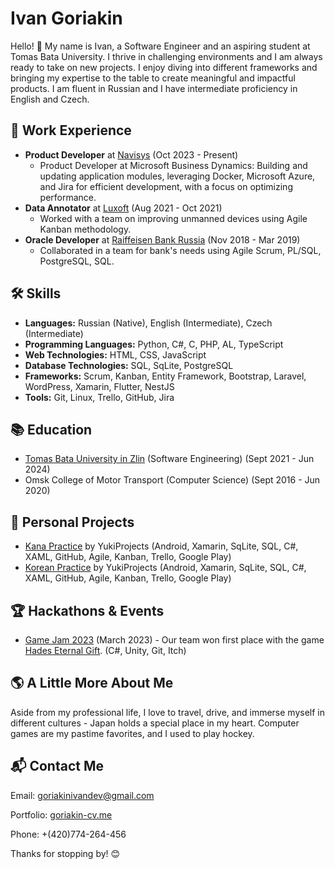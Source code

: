 <!DOCTYPE html>
<html>
<body>
    <h1>Ivan Goriakin</h1>
    <p>Hello! 👋 My name is Ivan, a Software Engineer and an aspiring student at Tomas Bata University. I thrive in challenging environments and I am always ready to take on new projects. I enjoy diving into different frameworks and bringing my expertise to the table to create meaningful and impactful products. I am fluent in Russian and I have intermediate proficiency in English and Czech.</p>
    <h2>🔭 Work Experience</h2>
    <ul>
        <li><b>Product Developer</b> at <a href="https://www.navisys.cz">Navisys</a> (Oct 2023 - Present)
            <ul>
                <li>Product Developer at Microsoft Business Dynamics: Building and updating application modules, leveraging Docker, Microsoft Azure, and Jira for efficient development, with a focus on optimizing performance.</li>
            </ul>
        </li>
        <li><b>Data Annotator</b> at <a href="https://www.luxoft.com">Luxoft</a> (Aug 2021 - Oct 2021)
            <ul>
                <li>Worked with a team on improving unmanned devices using Agile Kanban methodology.</li>
            </ul>
        </li>
        <li><b>Oracle Developer</b> at <a href="https://www.raiffeisen.ru/en/">Raiffeisen Bank Russia</a> (Nov 2018 - Mar 2019)
            <ul>
                <li>Collaborated in a team for bank's needs using Agile Scrum, PL/SQL, PostgreSQL, SQL.</li>
            </ul>
        </li>
    </ul>
    <h2>🛠️ Skills</h2>
      <ul>
        <li><strong>Languages:</strong> Russian (Native), English (Intermediate), Czech (Intermediate)</li>
        <li><strong>Programming Languages:</strong> Python, C#, C, PHP, AL, TypeScript</li>
        <li><strong>Web Technologies:</strong> HTML, CSS, JavaScript</li>
        <li><strong>Database Technologies:</strong> SQL, SqLite, PostgreSQL</li>
        <li><strong>Frameworks:</strong> Scrum, Kanban, Entity Framework, Bootstrap, Laravel, WordPress, Xamarin, Flutter, NestJS</li>
        <li><strong>Tools:</strong> Git, Linux, Trello, GitHub, Jira</li>
      </ul>
    <h2>📚 Education</h2>
    <ul>
        <li><a href="https://www.utb.cz/en/">Tomas Bata University in Zlin</a> (Software Engineering) (Sept 2021 - Jun 2024)</li>
        <li>Omsk College of Motor Transport (Computer Science) (Sept 2016 - Jun 2020)</li>
    </ul>
    <h2>🚀 Personal Projects</h2>
    <ul>
        <li><a href="https://play.google.com/store/apps/details?id=com.yukiprojects.kanapractices">Kana Practice</a> by YukiProjects (Android, Xamarin, SqLite, SQL, C#, XAML, GitHub, Agile, Kanban, Trello, Google Play)</li>
        <li><a href="https://play.google.com/store/apps/details?id=com.yukiprojects.koreanproject">Korean Practice</a> by YukiProjects (Android, Xamarin, SqLite, SQL, C#, XAML, GitHub, Agile, Kanban, Trello, Google Play)</li>
    </ul>
    <h2>🏆 Hackathons & Events</h2>
    <ul>
        <li><a href="https://visiongame.cz/studio/game-jam-zlin-2023/">Game Jam 2023</a> (March 2023) - Our team won first place with the game <a href="https://chetsoff.itch.io/hades-eternal-gift">Hades Eternal Gift</a>. (C#, Unity, Git, Itch)</li>
    </ul>
    <h2>🌎 A Little More About Me</h2>
    <p>Aside from my professional life, I love to travel, drive, and immerse myself in different cultures - Japan holds a special place in my heart. Computer games are my pastime favorites, and I used to play hockey.</p>
    <h2>📬 Contact Me</h2>
    <p>Email: <a href="mailto:goriakinivandev@gmail.com">goriakinivandev@gmail.com</a></p>
    <p>Portfolio: <a href="https://santavc.github.io/goriakin-cv.me/">goriakin-cv.me</a></p>
    <p>Phone: +(420)774-264-456</p>
    <p>Thanks for stopping by! 😊</p>
</body>
</html>
